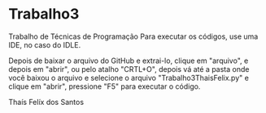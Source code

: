 # Trabalho3
Trabalho de Técnicas de Programação 
Para executar os códigos, use uma IDE, no caso do IDLE.

Depois de baixar o arquivo do GitHub e extrai-lo, clique em "arquivo", e depois em "abrir", ou pelo atalho "CRTL+O", depois vá até a pasta onde você baixou o arquivo e selecione o arquivo "Trabalho3ThaisFelix.py" e clique em "abrir", pressione "F5" para executar o código.

Thaís Felíx dos Santos
